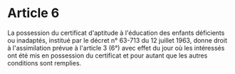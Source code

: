 # Article 6

La possession du certificat d'aptitude à l'éducation des enfants déficients ou inadaptés, institué par le décret n° 63-713 du 12 juillet 1963, donne droit à l'assimilation prévue à l'article 3 (6°) avec effet du jour où les intéressés ont été mis en possession du certificat et pour autant que les autres conditions sont remplies.
